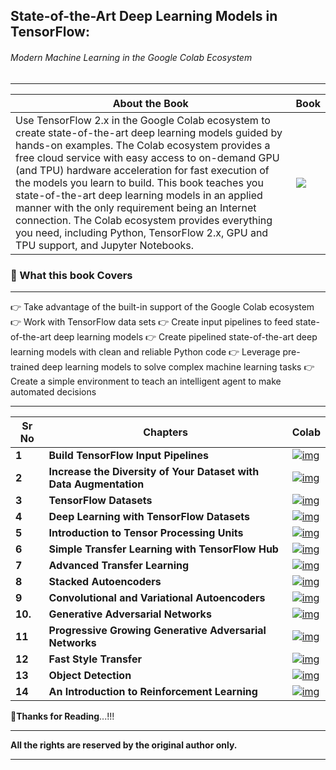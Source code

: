## State-of-the-Art Deep Learning Models in TensorFlow:

###### Modern Machine Learning in the Google Colab Ecosystem

---

| About the Book                                               | Book                                                     |
| ------------------------------------------------------------ | -------------------------------------------------------- |
| Use TensorFlow 2.x in the Google Colab ecosystem to create state-of-the-art deep learning models guided by hands-on examples. The Colab ecosystem provides a free cloud service with easy access to on-demand GPU (and TPU) hardware acceleration for fast execution of the models you learn to build. This book teaches you state-of-the-art deep learning models in an applied manner with the only requirement being an Internet connection. The Colab ecosystem provides everything you need, including Python, TensorFlow 2.x, GPU and TPU support, and Jupyter Notebooks. | ![](https://m.media-amazon.com/images/I/61LfZhNHoOL.jpg) |
### :book: What this book Covers

---

👉 Take advantage of the built-in support of the Google Colab ecosystem
👉 Work with TensorFlow data sets
👉 Create input pipelines to feed state-of-the-art deep learning models
👉 Create pipelined state-of-the-art deep learning models with clean and reliable Python code
👉 Leverage pre-trained deep learning models to solve complex machine learning tasks
👉 Create a simple environment to teach an intelligent agent to make automated decisions

---

| Sr No   | Chapters                                                     | Colab                                                        |
| ------- | ------------------------------------------------------------ | ------------------------------------------------------------ |
| **1**   | **Build TensorFlow Input Pipelines**                         | [![img](https://camo.githubusercontent.com/84f0493939e0c4de4e6dbe113251b4bfb5353e57134ffd9fcab6b8714514d4d1/68747470733a2f2f636f6c61622e72657365617263682e676f6f676c652e636f6d2f6173736574732f636f6c61622d62616467652e737667)](https://colab.research.google.com/github/ashishpatel26/State-of-the-Art-Deep-Learning-Models-in-TensorFlow/blob/main/chapter01/ch01.ipynb) |
| **2**   | **Increase the Diversity of Your Dataset with Data Augmentation** | [![img](https://camo.githubusercontent.com/84f0493939e0c4de4e6dbe113251b4bfb5353e57134ffd9fcab6b8714514d4d1/68747470733a2f2f636f6c61622e72657365617263682e676f6f676c652e636f6d2f6173736574732f636f6c61622d62616467652e737667)](https://colab.research.google.com/github/ashishpatel26/State-of-the-Art-Deep-Learning-Models-in-TensorFlow/blob/main/chapter02/ch02.ipynb) |
| **3**   | **TensorFlow Datasets**                                      | [![img](https://camo.githubusercontent.com/84f0493939e0c4de4e6dbe113251b4bfb5353e57134ffd9fcab6b8714514d4d1/68747470733a2f2f636f6c61622e72657365617263682e676f6f676c652e636f6d2f6173736574732f636f6c61622d62616467652e737667)](https://colab.research.google.com/github/ashishpatel26/State-of-the-Art-Deep-Learning-Models-in-TensorFlow/blob/main/chapter03/ch03.ipynb) |
| **4**   | **Deep Learning with TensorFlow Datasets**                   | [![img](https://camo.githubusercontent.com/84f0493939e0c4de4e6dbe113251b4bfb5353e57134ffd9fcab6b8714514d4d1/68747470733a2f2f636f6c61622e72657365617263682e676f6f676c652e636f6d2f6173736574732f636f6c61622d62616467652e737667)](https://colab.research.google.com/github/ashishpatel26/State-of-the-Art-Deep-Learning-Models-in-TensorFlow/blob/main/chapter04/ch04.ipynb) |
| **5**   | **Introduction to Tensor Processing Units**                  | [![img](https://camo.githubusercontent.com/84f0493939e0c4de4e6dbe113251b4bfb5353e57134ffd9fcab6b8714514d4d1/68747470733a2f2f636f6c61622e72657365617263682e676f6f676c652e636f6d2f6173736574732f636f6c61622d62616467652e737667)](https://colab.research.google.com/github/ashishpatel26/State-of-the-Art-Deep-Learning-Models-in-TensorFlow/blob/main/chapter05/ch05.ipynb) |
| **6**   | **Simple Transfer Learning with TensorFlow Hub**             | [![img](https://camo.githubusercontent.com/84f0493939e0c4de4e6dbe113251b4bfb5353e57134ffd9fcab6b8714514d4d1/68747470733a2f2f636f6c61622e72657365617263682e676f6f676c652e636f6d2f6173736574732f636f6c61622d62616467652e737667)](https://colab.research.google.com/github/ashishpatel26/State-of-the-Art-Deep-Learning-Models-in-TensorFlow/blob/main/chapter06/ch06.ipynb) |
| **7**   | **Advanced Transfer Learning**                               | [![img](https://camo.githubusercontent.com/84f0493939e0c4de4e6dbe113251b4bfb5353e57134ffd9fcab6b8714514d4d1/68747470733a2f2f636f6c61622e72657365617263682e676f6f676c652e636f6d2f6173736574732f636f6c61622d62616467652e737667)](https://colab.research.google.com/github/ashishpatel26/State-of-the-Art-Deep-Learning-Models-in-TensorFlow/blob/main/chapter07/ch07.ipynb) |
| **8**   | **Stacked Autoencoders**                                     | [![img](https://camo.githubusercontent.com/84f0493939e0c4de4e6dbe113251b4bfb5353e57134ffd9fcab6b8714514d4d1/68747470733a2f2f636f6c61622e72657365617263682e676f6f676c652e636f6d2f6173736574732f636f6c61622d62616467652e737667)](https://colab.research.google.com/github/ashishpatel26/State-of-the-Art-Deep-Learning-Models-in-TensorFlow/blob/main/chapter08/ch08.ipynb) |
| **9**   | **Convolutional and Variational Autoencoders**               | [![img](https://camo.githubusercontent.com/84f0493939e0c4de4e6dbe113251b4bfb5353e57134ffd9fcab6b8714514d4d1/68747470733a2f2f636f6c61622e72657365617263682e676f6f676c652e636f6d2f6173736574732f636f6c61622d62616467652e737667)](https://colab.research.google.com/github/ashishpatel26/State-of-the-Art-Deep-Learning-Models-in-TensorFlow/blob/main/chapter09/ch09.ipynb) |
| **10.** | **Generative Adversarial Networks**                          | [![img](https://camo.githubusercontent.com/84f0493939e0c4de4e6dbe113251b4bfb5353e57134ffd9fcab6b8714514d4d1/68747470733a2f2f636f6c61622e72657365617263682e676f6f676c652e636f6d2f6173736574732f636f6c61622d62616467652e737667)](https://colab.research.google.com/github/ashishpatel26/State-of-the-Art-Deep-Learning-Models-in-TensorFlow/blob/main/chapter10/ch10.ipynb) |
| **11**  | **Progressive Growing Generative Adversarial Networks**      | [![img](https://camo.githubusercontent.com/84f0493939e0c4de4e6dbe113251b4bfb5353e57134ffd9fcab6b8714514d4d1/68747470733a2f2f636f6c61622e72657365617263682e676f6f676c652e636f6d2f6173736574732f636f6c61622d62616467652e737667)](https://colab.research.google.com/github/ashishpatel26/State-of-the-Art-Deep-Learning-Models-in-TensorFlow/blob/main/chapter11/ch11.ipynb) |
| **12**  | **Fast Style Transfer**                                      | [![img](https://camo.githubusercontent.com/84f0493939e0c4de4e6dbe113251b4bfb5353e57134ffd9fcab6b8714514d4d1/68747470733a2f2f636f6c61622e72657365617263682e676f6f676c652e636f6d2f6173736574732f636f6c61622d62616467652e737667)](https://colab.research.google.com/github/ashishpatel26/State-of-the-Art-Deep-Learning-Models-in-TensorFlow/blob/main/chapter12/ch12.ipynb) |
| **13**  | **Object Detection**                                         | [![img](https://camo.githubusercontent.com/84f0493939e0c4de4e6dbe113251b4bfb5353e57134ffd9fcab6b8714514d4d1/68747470733a2f2f636f6c61622e72657365617263682e676f6f676c652e636f6d2f6173736574732f636f6c61622d62616467652e737667)](https://colab.research.google.com/github/ashishpatel26/State-of-the-Art-Deep-Learning-Models-in-TensorFlow/blob/main/chapter13/ch13.ipynb) |
| **14**  | **An Introduction to Reinforcement Learning**                | [![img](https://camo.githubusercontent.com/84f0493939e0c4de4e6dbe113251b4bfb5353e57134ffd9fcab6b8714514d4d1/68747470733a2f2f636f6c61622e72657365617263682e676f6f676c652e636f6d2f6173736574732f636f6c61622d62616467652e737667)](https://colab.research.google.com/github/ashishpatel26/State-of-the-Art-Deep-Learning-Models-in-TensorFlow/blob/main/chapter14/ch14.ipynb) |

🙏**Thanks for Reading**...!!!

---

**All the rights are reserved by the original author only.**

---

